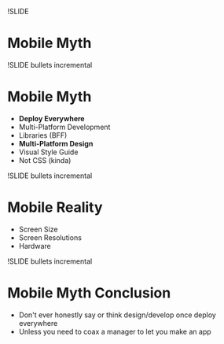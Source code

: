 !SLIDE
# Mobile Myth #

!SLIDE bullets incremental
# Mobile Myth #
* **Deploy Everywhere**
* Multi-Platform Development
* Libraries (BFF)
* **Multi-Platform Design**
* Visual Style Guide
* Not CSS (kinda)

!SLIDE bullets incremental
# Mobile Reality #
* Screen Size
* Screen Resolutions
* Hardware

!SLIDE bullets incremental
# Mobile Myth Conclusion #
* Don't ever honestly say or think design/develop once deploy everywhere
* Unless you need to coax a manager to let you make an app